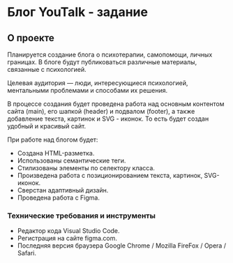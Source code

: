 # Блог YouTalk - задание

## О проекте

Планируется создание блога о психотерапии, самопомощи, личных границах. В блоге будут публиковаться различные материалы, связанные с психологией.

Целевая аудитория — люди, интересующиеся психологией, ментальными проблемами и способами их решения.

В процессе создания будет проведена работа над основным контентом сайта (main), его шапкой (header) и подвалом (footer), а также добавление текста, картинок и SVG - иконок. То есть будет создан удобный и красивый сайт.

При работе над блогом будет:

- Создана HTML-разметка.
- Использованы семантические теги.
- Стилизованы элементы по селектору класса.
- Произведена работа с позиционированием текста, картинок, SVG-иконок.
- Сверстан адаптивный дизайн.
- Проведена работа с Figma.

### Технические требования и инструменты

- Редактор кода Visual Studio Code.
- Регистрация на сайте figma.com.
- Последняя версия браузера Google Chrome / Mozilla FireFox / Opera / Safari.